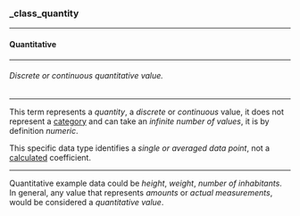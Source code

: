 ### _class_quantity



------
#### Quantitative



------
###### Discrete or continuous quantitative value.



------
This term represents a *quantity*, a *discrete* or *continuous* value, it does not represent a [category](_class_category) and can take an *infinite number of values*, it is by definition *numeric*.

This specific data type identifies a *single or averaged data point*, not a [calculated](_class_quantity_calculated) coefficient.



------
Quantitative example data could be *height*, *weight*, *number of inhabitants*. In general, any value that represents *amounts* or *actual measurements*, would be considered a *quantitative value*.